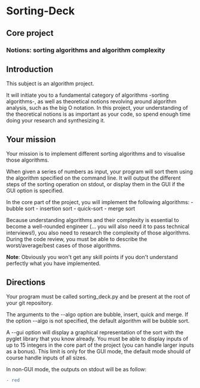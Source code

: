 # Sorting-Deck

## Core project

### Notions: sorting algorithms and algorithm complexity

## Introduction

This subject is an algorithm project.

It will initiate you to a fundamental category of algorithms -sorting algorithms-, as well as theoretical notions revolving around algorithm analysis, such as the big O notation. In this project, your understanding of the theoretical notions is as important as your code, so spend enough time doing your research and synthesizing it.


## Your mission

Your mission is to implement different sorting algorithms and to visualise those algorithms. 

When given a series of numbers as input, your program will sort them using the algorithm specified on the command line. It will output the different steps of the sorting operation on stdout, or display them in the GUI if the GUI option is specified.

In the core part of the project, you will implement the following algorithms:
    - bubble sort
    - insertion sort
    - quick-sort
    - merge sort

Because understanding algorithms and their complexity is essential to become a well-rounded engineer (... you will also need it to pass technical interviews!), you also need to research the complexity of those algorithms. During the code review, you must be able to describe the worst/average/best cases of those algorithms.

__Note__: Obviously you won't get any skill points if you don't understand perfectly what you have implemented.


## Directions
Your program must be called sorting_deck.py and be present at the root of your git repository.

The arguments to the --algo option are bubble, insert, quick and merge. If the option --algo is not specified, the default algorithm will be bubble sort.

A --gui option will display a graphical representation of the sort with the pyglet library that you know already. You must be able to display inputs of up to 15 integers in the core part of the project (you can handle larger inputs as a bonus). This limit is only for the GUI mode, the default mode should of course handle inputs of all sizes.

In non-GUI mode, the outputs on stdout will be as follow:
```diff
- red
```
